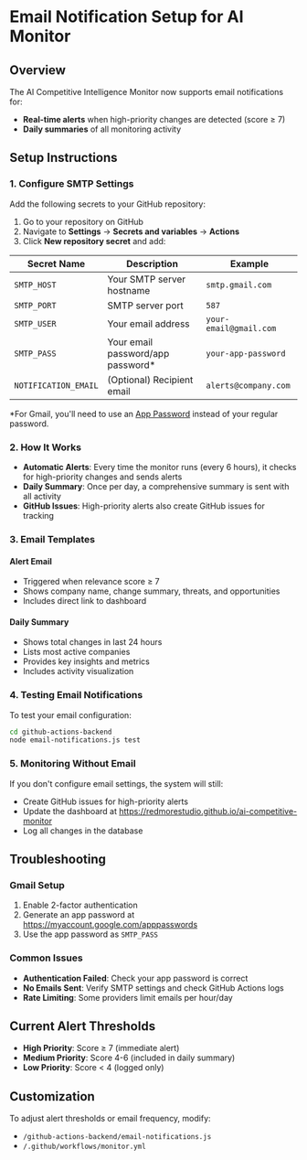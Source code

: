 # Email Notification Setup for AI Monitor

## Overview

The AI Competitive Intelligence Monitor now supports email notifications for:
- **Real-time alerts** when high-priority changes are detected (score ≥ 7)
- **Daily summaries** of all monitoring activity

## Setup Instructions

### 1. Configure SMTP Settings

Add the following secrets to your GitHub repository:

1. Go to your repository on GitHub
2. Navigate to **Settings** → **Secrets and variables** → **Actions**
3. Click **New repository secret** and add:

| Secret Name | Description | Example |
|------------|-------------|---------|
| `SMTP_HOST` | Your SMTP server hostname | `smtp.gmail.com` |
| `SMTP_PORT` | SMTP server port | `587` |
| `SMTP_USER` | Your email address | `your-email@gmail.com` |
| `SMTP_PASS` | Your email password/app password* | `your-app-password` |
| `NOTIFICATION_EMAIL` | (Optional) Recipient email | `alerts@company.com` |

*For Gmail, you'll need to use an [App Password](https://support.google.com/accounts/answer/185833) instead of your regular password.

### 2. How It Works

- **Automatic Alerts**: Every time the monitor runs (every 6 hours), it checks for high-priority changes and sends alerts
- **Daily Summary**: Once per day, a comprehensive summary is sent with all activity
- **GitHub Issues**: High-priority alerts also create GitHub issues for tracking

### 3. Email Templates

#### Alert Email
- Triggered when relevance score ≥ 7
- Shows company name, change summary, threats, and opportunities
- Includes direct link to dashboard

#### Daily Summary  
- Shows total changes in last 24 hours
- Lists most active companies
- Provides key insights and metrics
- Includes activity visualization

### 4. Testing Email Notifications

To test your email configuration:

```bash
cd github-actions-backend
node email-notifications.js test
```

### 5. Monitoring Without Email

If you don't configure email settings, the system will still:
- Create GitHub issues for high-priority alerts
- Update the dashboard at https://redmorestudio.github.io/ai-competitive-monitor
- Log all changes in the database

## Troubleshooting

### Gmail Setup
1. Enable 2-factor authentication
2. Generate an app password at https://myaccount.google.com/apppasswords
3. Use the app password as `SMTP_PASS`

### Common Issues
- **Authentication Failed**: Check your app password is correct
- **No Emails Sent**: Verify SMTP settings and check GitHub Actions logs
- **Rate Limiting**: Some providers limit emails per hour/day

## Current Alert Thresholds

- **High Priority**: Score ≥ 7 (immediate alert)
- **Medium Priority**: Score 4-6 (included in daily summary)
- **Low Priority**: Score < 4 (logged only)

## Customization

To adjust alert thresholds or email frequency, modify:
- `/github-actions-backend/email-notifications.js`
- `/.github/workflows/monitor.yml`
